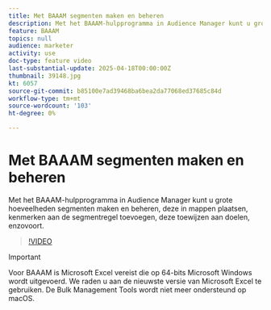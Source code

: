 ```yaml
---
title: Met BAAAM segmenten maken en beheren
description: Met het BAAAM-hulpprogramma in Audience Manager kunt u grote hoeveelheden segmenten maken en beheren, deze in mappen plaatsen, kenmerken aan de segmentregel toevoegen, deze toewijzen aan doelen, enzovoort.
feature: BAAAM
topics: null
audience: marketer
activity: use
doc-type: feature video
last-substantial-update: 2025-04-18T00:00:00Z
thumbnail: 39148.jpg
kt: 6057
source-git-commit: b85100e7ad39468ba6bea2da77068ed37685c84d
workflow-type: tm+mt
source-wordcount: '103'
ht-degree: 0%

---
```



# Met BAAAM segmenten maken en beheren

Met het BAAAM-hulpprogramma in Audience Manager kunt u grote hoeveelheden segmenten maken en beheren, deze in mappen plaatsen, kenmerken aan de segmentregel toevoegen, deze toewijzen aan doelen, enzovoort.

>[!VIDEO](https://video.tv.adobe.com/v/39148/?quality=12&learn=on)

>[!IMPORTANT]
>
>Voor BAAAM is Microsoft Excel vereist die op 64-bits Microsoft Windows wordt uitgevoerd. We raden u aan de nieuwste versie van Microsoft Excel te gebruiken. De Bulk Management Tools wordt niet meer ondersteund op macOS.
